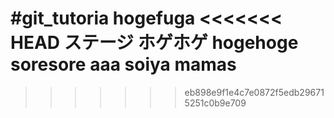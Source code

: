 #git_tutoria
hogefuga
<<<<<<< HEAD
ステージ
ホゲホゲ
hogehoge
soresore
aaa
soiya
mamas
=======
>>>>>>> eb898e9f1e4c7e0872f5edb296715251c0b9e709
